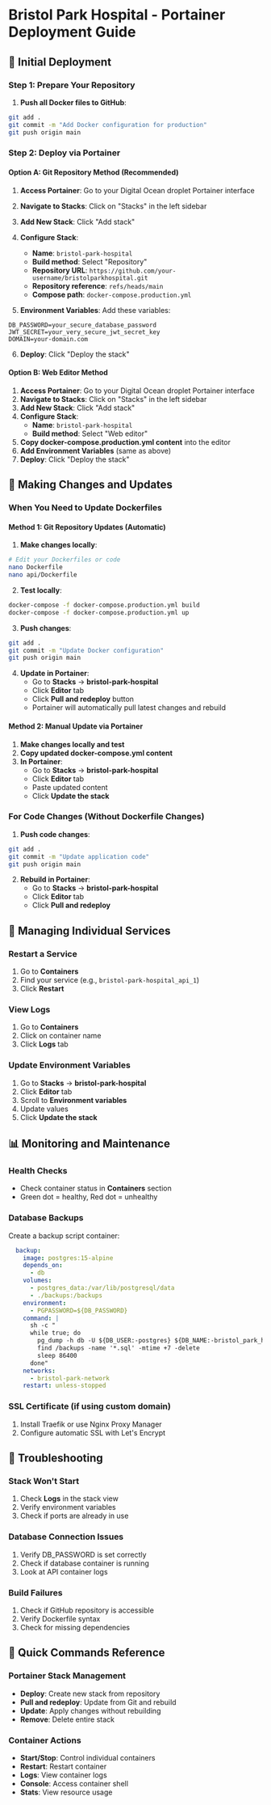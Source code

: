# Bristol Park Hospital - Portainer Deployment Guide

## 🚀 Initial Deployment

### Step 1: Prepare Your Repository

1. **Push all Docker files to GitHub**:
```bash
git add .
git commit -m "Add Docker configuration for production"
git push origin main
```

### Step 2: Deploy via Portainer

#### Option A: Git Repository Method (Recommended)

1. **Access Portainer**: Go to your Digital Ocean droplet Portainer interface
2. **Navigate to Stacks**: Click on "Stacks" in the left sidebar
3. **Add New Stack**: Click "Add stack"
4. **Configure Stack**:
   - **Name**: `bristol-park-hospital`
   - **Build method**: Select "Repository"
   - **Repository URL**: `https://github.com/your-username/bristolparkhospital.git`
   - **Repository reference**: `refs/heads/main`
   - **Compose path**: `docker-compose.production.yml`

5. **Environment Variables**: Add these variables:
```
DB_PASSWORD=your_secure_database_password
JWT_SECRET=your_very_secure_jwt_secret_key
DOMAIN=your-domain.com
```

6. **Deploy**: Click "Deploy the stack"

#### Option B: Web Editor Method

1. **Access Portainer**: Go to your Digital Ocean droplet Portainer interface
2. **Navigate to Stacks**: Click on "Stacks" in the left sidebar
3. **Add New Stack**: Click "Add stack"
4. **Configure Stack**:
   - **Name**: `bristol-park-hospital`
   - **Build method**: Select "Web editor"
5. **Copy docker-compose.production.yml content** into the editor
6. **Add Environment Variables** (same as above)
7. **Deploy**: Click "Deploy the stack"

## 🔄 Making Changes and Updates

### When You Need to Update Dockerfiles

#### Method 1: Git Repository Updates (Automatic)

1. **Make changes locally**:
```bash
# Edit your Dockerfiles or code
nano Dockerfile
nano api/Dockerfile
```

2. **Test locally**:
```bash
docker-compose -f docker-compose.production.yml build
docker-compose -f docker-compose.production.yml up
```

3. **Push changes**:
```bash
git add .
git commit -m "Update Docker configuration"
git push origin main
```

4. **Update in Portainer**:
   - Go to **Stacks** → **bristol-park-hospital**
   - Click **Editor** tab
   - Click **Pull and redeploy** button
   - Portainer will automatically pull latest changes and rebuild

#### Method 2: Manual Update via Portainer

1. **Make changes locally and test**
2. **Copy updated docker-compose.yml content**
3. **In Portainer**:
   - Go to **Stacks** → **bristol-park-hospital**
   - Click **Editor** tab
   - Paste updated content
   - Click **Update the stack**

### For Code Changes (Without Dockerfile Changes)

1. **Push code changes**:
```bash
git add .
git commit -m "Update application code"
git push origin main
```

2. **Rebuild in Portainer**:
   - Go to **Stacks** → **bristol-park-hospital**
   - Click **Editor** tab
   - Click **Pull and redeploy**

## 🔧 Managing Individual Services

### Restart a Service
1. Go to **Containers**
2. Find your service (e.g., `bristol-park-hospital_api_1`)
3. Click **Restart**

### View Logs
1. Go to **Containers**
2. Click on container name
3. Click **Logs** tab

### Update Environment Variables
1. Go to **Stacks** → **bristol-park-hospital**
2. Click **Editor** tab
3. Scroll to **Environment variables**
4. Update values
5. Click **Update the stack**

## 📊 Monitoring and Maintenance

### Health Checks
- Check container status in **Containers** section
- Green dot = healthy, Red dot = unhealthy

### Database Backups
Create a backup script container:

```yaml
  backup:
    image: postgres:15-alpine
    depends_on:
      - db
    volumes:
      - postgres_data:/var/lib/postgresql/data
      - ./backups:/backups
    environment:
      - PGPASSWORD=${DB_PASSWORD}
    command: |
      sh -c "
      while true; do
        pg_dump -h db -U ${DB_USER:-postgres} ${DB_NAME:-bristol_park_hmis} > /backups/backup_$$(date +%Y%m%d_%H%M%S).sql
        find /backups -name '*.sql' -mtime +7 -delete
        sleep 86400
      done"
    networks:
      - bristol-park-network
    restart: unless-stopped
```

### SSL Certificate (if using custom domain)
1. Install Traefik or use Nginx Proxy Manager
2. Configure automatic SSL with Let's Encrypt

## 🚨 Troubleshooting

### Stack Won't Start
1. Check **Logs** in the stack view
2. Verify environment variables
3. Check if ports are already in use

### Database Connection Issues
1. Verify DB_PASSWORD is set correctly
2. Check if database container is running
3. Look at API container logs

### Build Failures
1. Check if GitHub repository is accessible
2. Verify Dockerfile syntax
3. Check for missing dependencies

## 📝 Quick Commands Reference

### Portainer Stack Management
- **Deploy**: Create new stack from repository
- **Pull and redeploy**: Update from Git and rebuild
- **Update**: Apply changes without rebuilding
- **Remove**: Delete entire stack

### Container Actions
- **Start/Stop**: Control individual containers
- **Restart**: Restart container
- **Logs**: View container logs
- **Console**: Access container shell
- **Stats**: View resource usage
